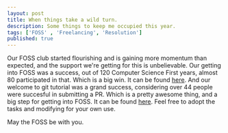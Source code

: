 ```yaml
---
layout: post
title: When things take a wild turn. 
description: Some things to keep me occupied this year.
tags: ['FOSS' , 'Freelancing', 'Resolution']
published: true
---
```


Our FOSS club started flourishing and is gaining more momentum than expected, and the support we're getting for this is unbelievable. Our getting into FOSS was a success, out of 120 Computer Science First years, almost 80 participated in that. Which is a big win. It can be found [here](https://github.com/FossMEC/welcome).
And our welcome to git tutorial was a grand success, considering over 44 people were succesful in submitting a PR. Which is a pretty awesome thing, and a big step for getting into FOSS. It can be found [here](https://github.com/FossMEC/practice-sess). Feel free to adopt the tasks and modifying for your own use. 

May the FOSS be with you.